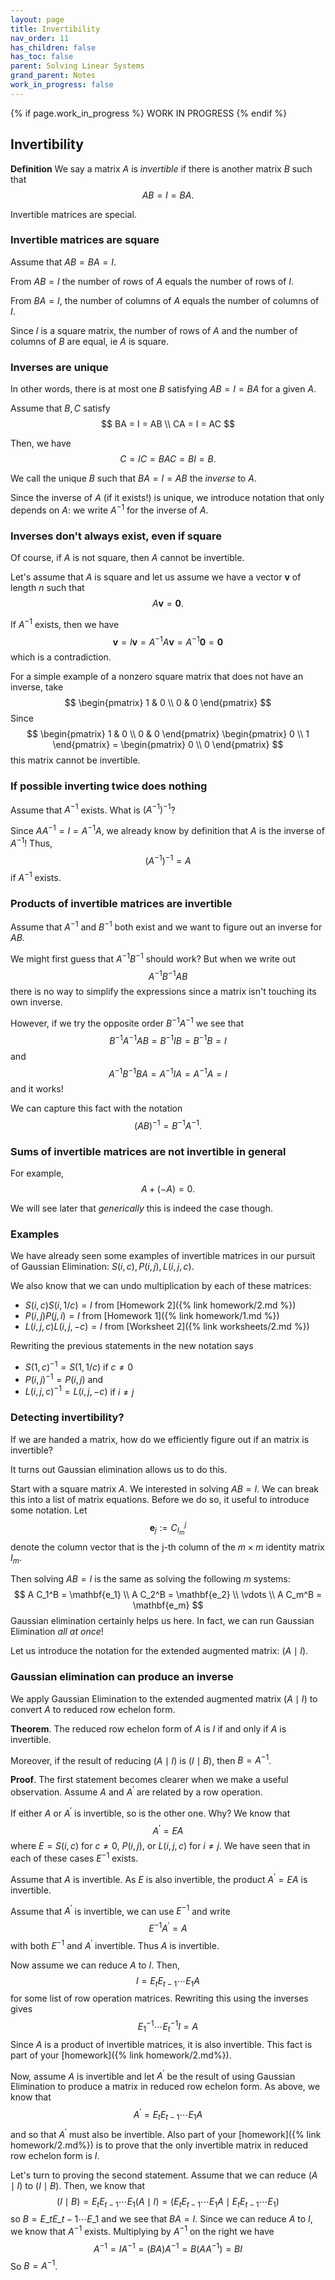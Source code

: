 ```yaml
---
layout: page
title: Invertibility
nav_order: 11
has_children: false
has_toc: false
parent: Solving Linear Systems
grand_parent: Notes
work_in_progress: false 
---
```


{% if page.work_in_progress %}
    WORK IN PROGRESS
{% endif %}

## Invertibility

**Definition** We say a matrix $A$ is _invertible_ if there is another matrix $B$ such that 
$$
    A B = I = B A.
$$

Invertible matrices are special. 

### Invertible matrices are square

Assume that $AB = BA = I$. 

From $AB = I$ the number of rows of $A$ equals the number of rows of $I$. 

From $BA = I$, 
the number of columns of $A$ equals the number of columns of $I$. 

Since $I$ is a square matrix, 
the number of rows of $A$ and the number of columns of $B$ are equal, ie $A$ is square. 

### Inverses are unique 

In other words, there is at most one $B$ satisfying $AB = I = BA$ for a given $A$. 

Assume that $B,C$ satisfy 
$$
    BA = I = AB \\
    CA = I = AC
$$

Then, we have 
$$
    C = IC = BAC = BI = B. 
$$

We call the unique $B$ such that $BA = I = AB$ the _inverse_ to $A$. 

Since the inverse of $A$ (if it exists!) is unique, we introduce notation that only 
depends on $A$: we write $A^{-1}$ for the inverse of $A$. 

### Inverses don't always exist, even if square

Of course, if $A$ is not square, then $A$ cannot be invertible. 

Let's assume that $A$ is square and 
let us assume we have a vector $\mathbf{v}$ of length $n$ such that 
$$
    A \mathbf{v} = \mathbf{0}.
$$

If $A^{-1}$ exists, then we have 
$$
    \mathbf{v} = I \mathbf{v} = A^{-1} A \mathbf{v} = A^{-1} \mathbf{0} = \mathbf{0}
$$
which is a contradiction. 

For a simple example of a nonzero square matrix that does not have an inverse, take 
$$
    \begin{pmatrix} 
        1 & 0 \\
        0 & 0 
    \end{pmatrix}
$$
Since 
$$
    \begin{pmatrix}
        1 & 0 \\
        0 & 0 
    \end{pmatrix} 
    \begin{pmatrix} 
        0 \\
        1  
    \end{pmatrix} = 
    \begin{pmatrix} 
        0 \\
        0  
    \end{pmatrix} 
$$
this matrix cannot be invertible. 

### If possible inverting twice does nothing  

Assume that $A^{-1}$ exists. What is $\left( A^{-1} \right)^{-1}$? 

Since $A A^{-1} = I = A^{-1} A$, we already know by definition that 
$A$ is the inverse of $A^{-1}$! Thus, 
$$
    \left( A^{-1} \right)^{-1} = A
$$
if $A^{-1}$ exists. 

### Products of invertible matrices are invertible

Assume that $A^{-1}$ and $B^{-1}$ both exist and we want to figure out an 
inverse for $AB$. 

We might first guess that $A^{-1} B^{-1}$ should work? But when we write out 
$$
    A^{-1} B^{-1} AB 
$$
there is no way to simplify the expressions since a matrix isn't touching its 
own inverse. 

However, if we try the opposite order $B^{-1} A^{-1}$ we see that 
$$
    B^{-1} A^{-1} A B = B^{-1} I B = B^{-1} B = I
$$
and 
$$
    A^{-1} B^{-1} B A = A^{-1} I A = A^{-1} A = I
$$
and it works!

We can capture this fact with the notation
$$
    (AB)^{-1} = B^{-1} A^{-1}.
$$

### Sums of invertible matrices are not invertible in general

For example, 
$$
    A + (-A) = 0. 
$$

We will see later that _generically_ this is indeed the case though. 

### Examples 

We have already seen some examples of invertible matrices in our pursuit 
of Gaussian Elimination: $S(i,c), P(i,j), L(i,j,c)$.

We also know that we can undo multiplication by each of these matrices:
- $S(i,c) S(i,1/c) = I$ from [Homework 2]({% link homework/2.md %})
- $P(i,j) P(j,i) = I$ from [Homework 1]({% link homework/1.md %})
- $L(i,j,c) L(i,j,-c) = I$ from [Worksheet 2]({% link worksheets/2.md %})

Rewriting the previous statements in the new notation says
- $S(1,c)^{-1} = S(1,1/c)$ if $c \neq 0$
- $P(i,j)^{-1} = P(i,j)$ and 
- $L(i,j,c)^{-1} = L(i,j,-c)$ if $i \neq j$

### Detecting invertibility?

If we are handed a matrix, how do we efficiently figure out if an matrix is invertible?

It turns out Gaussian elimination allows us to do this. 

Start with a square matrix $A$. We interested in solving $AB = I$. We can break this into 
a list of matrix equations. Before we do so, it useful to introduce some notation. Let 
$$
    \mathbf{e}_j := C_{I_m}^j
$$
denote the column vector that is the j-th column of the $m \times m$ identity matrix $I_m$.

Then solving $AB = I$ is the same as solving the following $m$ systems:
$$
    A C_1^B = \mathbf{e_1} \\
    A C_2^B = \mathbf{e_2} \\
    \vdots \\
    A C_m^B = \mathbf{e_m}
$$
Gaussian elimination certainly helps us here. In fact, we can run Gaussian Elimination _all at once_! 

Let us introduce the notation for the extended augmented matrix: $(A \mid I)$. 

### Gaussian elimination can produce an inverse 

We apply Gaussian Elimination to the extended augmented matrix $(A \mid I)$ to convert 
$A$ to reduced row echelon form. 

**Theorem**. The reduced row echelon form of $A$ is $I$ if and only if $A$ is invertible. 

Moreover, if the result of reducing $(A \mid I)$ is $(I \mid B)$, then $B = A^{-1}$. 

**Proof**. The first statement becomes clearer when we make a useful observation.
Assume $A$ and $A^\prime$ are related by a row operation. 

If either $A$ or $A^\prime$ is invertible, so is the other one. Why? We know that 
$$
    A^\prime = E A
$$
where $E = S(i,c)$ for $c \neq 0$, $P(i,j)$, or  $L(i,j,c)$ for $i \neq j$. We have seen that 
in each of these cases $E^{-1}$ exists. 

Assume that $A$ is invertible. As $E$ is also invertible, the product 
$A^\prime = EA$ is invertible. 

Assume that $A^\prime$ is invertible, we can use $E^{-1}$ and write 
$$
    E^{-1} A^\prime = A 
$$
with both $E^{-1}$ and $A^\prime$ invertible. Thus $A$ is invertible. 

Now assume we can reduce $A$ to $I$. Then, 
$$
    I = E_t E_{t-1} \cdots E_1 A 
$$
for some list of row operation matrices. Rewriting this using the inverses gives 
$$
    E_1^{-1} \cdots E_t^{-1} I = A
$$
Since $A$ is a product of invertible matrices, it is also invertible. This fact is 
part of your [homework]({% link homework/2.md%}).

Now, assume $A$ is invertible and let $A^\prime$ be the result of using Gaussian 
Elimination to produce a matrix in reduced row echelon form. As above, we know 
that 
$$
    A^\prime = E_t E_{t-1} \cdots E_1 A 
$$
and so that $A^\prime$ must also be invertible. Also part of your 
[homework]({% link homework/2.md%}) is to prove that the only invertible matrix 
in reduced row echelon form is $I$. 

Let's turn to proving the second statement. Assume that we can reduce 
$(A \mid I)$ to $(I \mid B)$. Then, we know that 
$$
    (I \mid B) = E_t E_{t-1} \cdots E_1 (A \mid I) = 
    (E_t E_{t-1} \cdots E_1 A \mid E_t E_{t-1} \cdots E_1)
$$
so $B = E\_t E\_{t-1} \cdots E\_1$ and we see that $BA = I$. Since we can reduce 
$A$ to $I$, we know that $A^{-1}$ exists. Multiplying by $A^{-1}$ on the right we 
have 
$$
    A^{-1} = I A^{-1} = (BA)A^{-1} = B(AA^{-1}) = B I
$$
So $B = A^{-1}$. 